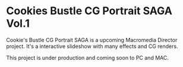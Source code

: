 # Cookies Bustle CG Portrait SAGA Vol.1
Cookie's Bustle CG Portrait SAGA is a upcoming Macromedia Director project. It's a interactive slideshow with many effects and CG renders.

This project is under production and coming soon to PC and MAC. 
